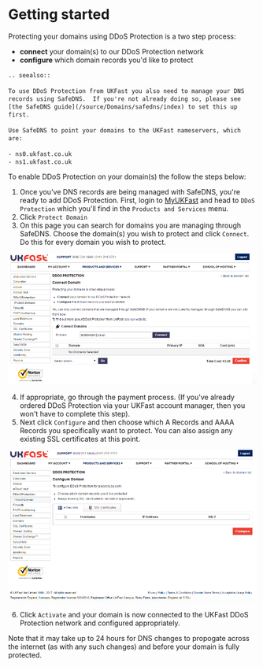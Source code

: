# Getting started

Protecting your domains using DDoS Protection is a two step process:

- **connect** your domain(s) to our DDoS Protection network
- **configure** which domain records you'd like to protect

```eval_rst
.. seealso::

To use DDoS Protection from UKFast you also need to manage your DNS records using SafeDNS.  If you're not already doing so, please see [the SafeDNS guide](/source/Domains/safedns/index) to set this up first.

Use SafeDNS to point your domains to the UKFast nameservers, which are:

- ns0.ukfast.co.uk
- ns1.ukfast.co.uk

```

To enable DDoS Protection on your domain(s) the follow the steps below:

1. Once you've DNS records are being managed with SafeDNS, you're ready to add DDoS Protection.  First, login to [MyUKFast](https://my.ukfast.co.uk) and head to `DDoS Protection` which you'll find in the `Products and Services` menu.
2. Click `Protect Domain`
3. On this page you can search for domains you are managing through SafeDNS.  Choose the domain(s) you wish to protect and click `Connect`.  Do this for every domain you wish to protect.

![connect](files/connect.PNG)

4. If appropriate, go through the payment process. (If you've already ordered DDoS Protection via your UKFast account manager, then you won't have to complete this step).
5. Next click `Configure` and then choose which A Records and AAAA Records you specifically want to protect.  You can also assign any existing SSL certificates at this point.

![configure](files/configure.PNG)

6. Click `Activate` and your domain is now connected to the UKFast DDoS Protection network and configured appropriately.  

Note that it may take up to 24 hours for DNS changes to propogate across the internet (as with any such changes) and before your domain is fully protected.
